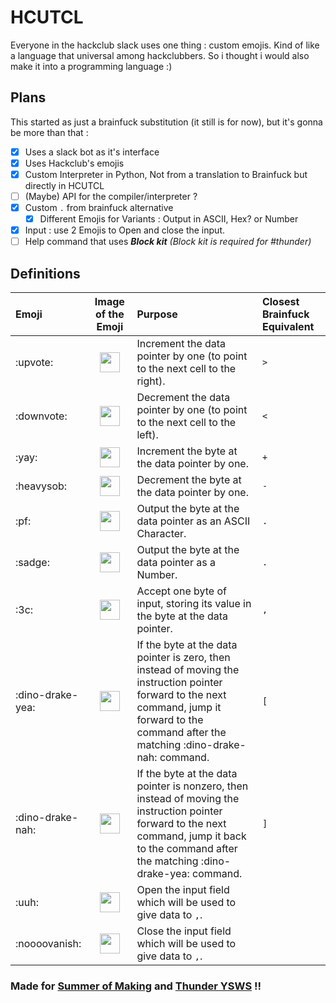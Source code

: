 # HCUTCL

Everyone in the hackclub slack uses one thing : custom emojis. Kind of like a language that universal among hackclubbers. So i thought i would also make it into a programming language :)

## Plans

This started as just a brainfuck substitution (it still is for now), but it's gonna be more than that :
- [x] Uses a slack bot as it's interface
- [x] Uses Hackclub's emojis
- [x] Custom Interpreter in Python, Not from a translation to Brainfuck but directly in HCUTCL
- [ ] (Maybe) API for the compiler/interpreter ?
- [x] Custom `.` from brainfuck alternative
  - [x] Different Emojis for Variants : Output in ASCII, Hex? or Number
- [x] Input : use 2 Emojis to Open and close the input.
- [ ] Help command that uses ***Block kit*** *(Block kit is required for #thunder)*

## Definitions

Emoji | Image of the Emoji | Purpose | Closest Brainfuck Equivalent
:-----|:------------------:|:--------|:----------------------------
:upvote:|<img src="https://emoji.slack-edge.com/T0266FRGM/upvote/7def7d0e61d71a56.png" width=32>|Increment the data pointer by one (to point to the next cell to the right).|`>`
:downvote:|<img src="https://emoji.slack-edge.com/T0266FRGM/downvote/9a040f9fd0d074af.png" width=32>|Decrement the data pointer by one (to point to the next cell to the left).|`<`
:yay:|<img src="https://emoji.slack-edge.com/T0266FRGM/yay/28592c2bf509c53f.gif" width=32>|Increment the byte at the data pointer by one.|`+`
:heavysob:|<img src="https://emoji.slack-edge.com/T0266FRGM/heavysob/55bf09f6c9d93d08.png" width=32>|Decrement the byte at the data pointer by one.|`-`
:pf:|<img src="https://emoji.slack-edge.com/T0266FRGM/pf/17de7f618b0ffa69.png" width=32>|Output the byte at the data pointer as an ASCII Character.|`.`
:sadge:|<img src="https://emoji.slack-edge.com/T0266FRGM/sadge/0964396d4a1f77f8.png" width=32>|Output the byte at the data pointer as a Number.|`.`
:3c:|<img src="https://emoji.slack-edge.com/T0266FRGM/3c/b853811bf0d800af.png" width=32>|Accept one byte of input, storing its value in the byte at the data pointer.|`,`
:dino-drake-yea:|<img src="https://emoji.slack-edge.com/T0266FRGM/dino-drake-yea/f30e5dfee629a60f.png" width=32>|If the byte at the data pointer is zero, then instead of moving the instruction pointer forward to the next command, jump it forward to the command after the matching :dino-drake-nah: command.|`[`
:dino-drake-nah:|<img src="https://emoji.slack-edge.com/T0266FRGM/dino-drake-nah/ee4480a364d9ab18.png" width=32> |If the byte at the data pointer is nonzero, then instead of moving the instruction pointer forward to the next command, jump it back to the command after the matching :dino-drake-yea: command. |`]`
:uuh:|<img src="https://emoji.slack-edge.com/T0266FRGM/uuh/7ed2e8f6488ba1f3.png" width=32>|Open the input field which will be used to give data to `,`.|
:noooovanish:|<img src="https://emoji.slack-edge.com/T0266FRGM/noooovanish/ebcb48d27469a989.png" width=32>|Close the input field which will be used to give data to `,`.|

### Made for [Summer of Making](https://summer.hack.club/wg) and [Thunder YSWS](https://hackclub.slack.com/archives/C06V2GEV3MY) !!
